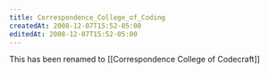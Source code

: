 ```yaml
---
title: Correspondence_College_of_Coding
createdAt: 2008-12-07T15:52-05:00
editedAt: 2008-12-07T15:52-05:00
---
```


This has been renamed to [[Correspondence College of Codecraft]]

